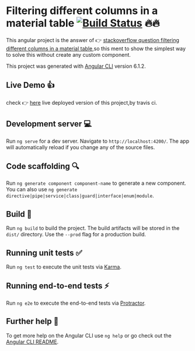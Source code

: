 # Filtering different columns in a material table [![Build Status](https://travis-ci.com/malbarmavi/mat-table-column-filter.svg?branch=master)](https://travis-ci.com/malbarmavi/mat-table-column-filter) 🔥🔥

This angular project is the answer of 👉 [stackoverflow question filtering different columns in a material table](https://stackoverflow.com/questions/51515695/filtering-different-columns-in-a-material-table),so this ment to show the simplest way to solve this without create any custom component.

This project was generated with [Angular CLI](https://github.com/angular/angular-cli) version 6.1.2.

## Live Demo 👍

check 👉 [here](http://bit.ly/mat-columns-filter) live deployed version of this project,by travis ci.

## Development server 💻

Run `ng serve` for a dev server. Navigate to `http://localhost:4200/`. The app will automatically reload if you change any of the source files.

## Code scaffolding 🔍

Run `ng generate component component-name` to generate a new component. You can also use `ng generate directive|pipe|service|class|guard|interface|enum|module`.

## Build 🏢

Run `ng build` to build the project. The build artifacts will be stored in the `dist/` directory. Use the `--prod` flag for a production build.

## Running unit tests ✅

Run `ng test` to execute the unit tests via [Karma](https://karma-runner.github.io).

## Running end-to-end tests ⚡

Run `ng e2e` to execute the end-to-end tests via [Protractor](http://www.protractortest.org/).

## Further help 🚀

To get more help on the Angular CLI use `ng help` or go check out the [Angular CLI README](https://github.com/angular/angular-cli/blob/master/README.md).
